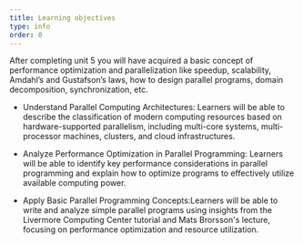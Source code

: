```yaml
---
title: Learning objectives
type: info
order: 0
---
```


After completing unit 5 you will have acquired a basic concept of performance optimization and parallelization like speedup, scalability, Amdahl’s and Gustafson’s laws, how to design parallel programs, domain decomposition, synchronization, etc.

- Understand Parallel Computing Architectures: Learners will be able to describe the classification of modern computing resources based on hardware-supported parallelism, including multi-core systems, multi-processor machines, clusters, and cloud infrastructures.

- Analyze Performance Optimization in Parallel Programming: Learners will be able to identify key performance considerations in parallel programming and explain how to optimize programs to effectively utilize available computing power.

- Apply Basic Parallel Programming Concepts:Learners will be able to write and analyze simple parallel programs using insights from the Livermore Computing Center tutorial and Mats Brorsson's lecture, focusing on performance optimization and resource utilization.
